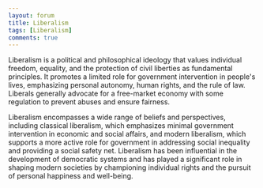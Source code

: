 ```yaml
---
layout: forum
title: Liberalism
tags: [Liberalism]
comments: true
---
```

Liberalism is a political and philosophical ideology that values individual freedom, equality, and the protection of civil liberties as fundamental principles. It promotes a limited role for government intervention in people's lives, emphasizing personal autonomy, human rights, and the rule of law. Liberals generally advocate for a free-market economy with some regulation to prevent abuses and ensure fairness.

Liberalism encompasses a wide range of beliefs and perspectives, including classical liberalism, which emphasizes minimal government intervention in economic and social affairs, and modern liberalism, which supports a more active role for government in addressing social inequality and providing a social safety net. Liberalism has been influential in the development of democratic systems and has played a significant role in shaping modern societies by championing individual rights and the pursuit of personal happiness and well-being.